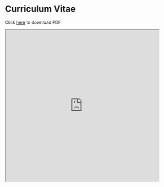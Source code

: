 # Curriculum Vitae

Click [here](https://github.com/lena-kilian/lena-kilian.github.io/raw/master/cv/LenaKilian_CV_20220228.pdf) to download PDF

<iframe src="https://github.com/lena-kilian/lena-kilian.github.io/raw/master/cv/LenaKilian_CV_20220228.pdf" width="100%" height="500px">
